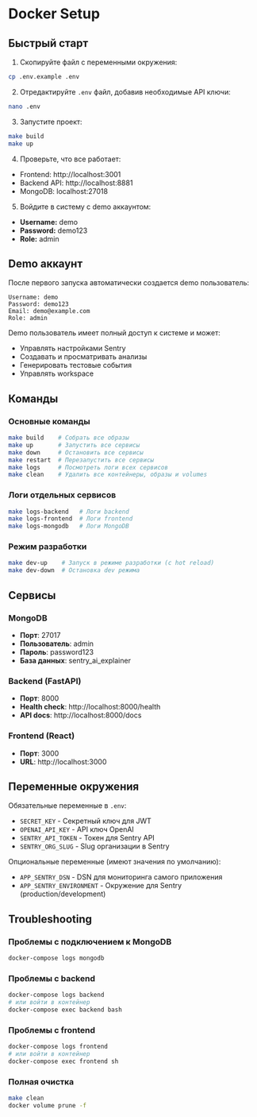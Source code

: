 # Docker Setup

## Быстрый старт

1. Скопируйте файл с переменными окружения:
```bash
cp .env.example .env
```

2. Отредактируйте `.env` файл, добавив необходимые API ключи:
```bash
nano .env
```

3. Запустите проект:
```bash
make build
make up
```

4. Проверьте, что все работает:
- Frontend: http://localhost:3001
- Backend API: http://localhost:8881
- MongoDB: localhost:27018

5. Войдите в систему с demo аккаунтом:
- **Username:** demo
- **Password:** demo123
- **Role:** admin

## Demo аккаунт

После первого запуска автоматически создается demo пользователь:

```
Username: demo
Password: demo123
Email: demo@example.com
Role: admin
```

Demo пользователь имеет полный доступ к системе и может:
- Управлять настройками Sentry
- Создавать и просматривать анализы
- Генерировать тестовые события
- Управлять workspace

## Команды

### Основные команды
```bash
make build    # Собрать все образы
make up       # Запустить все сервисы
make down     # Остановить все сервисы
make restart  # Перезапустить все сервисы
make logs     # Посмотреть логи всех сервисов
make clean    # Удалить все контейнеры, образы и volumes
```

### Логи отдельных сервисов
```bash
make logs-backend   # Логи backend
make logs-frontend  # Логи frontend
make logs-mongodb   # Логи MongoDB
```

### Режим разработки
```bash
make dev-up    # Запуск в режиме разработки (с hot reload)
make dev-down  # Остановка dev режима
```

## Сервисы

### MongoDB
- **Порт**: 27017
- **Пользователь**: admin
- **Пароль**: password123
- **База данных**: sentry_ai_explainer

### Backend (FastAPI)
- **Порт**: 8000
- **Health check**: http://localhost:8000/health
- **API docs**: http://localhost:8000/docs

### Frontend (React)
- **Порт**: 3000
- **URL**: http://localhost:3000

## Переменные окружения

Обязательные переменные в `.env`:
- `SECRET_KEY` - Секретный ключ для JWT
- `OPENAI_API_KEY` - API ключ OpenAI
- `SENTRY_API_TOKEN` - Токен для Sentry API
- `SENTRY_ORG_SLUG` - Slug организации в Sentry

Опциональные переменные (имеют значения по умолчанию):
- `APP_SENTRY_DSN` - DSN для мониторинга самого приложения
- `APP_SENTRY_ENVIRONMENT` - Окружение для Sentry (production/development)

## Troubleshooting

### Проблемы с подключением к MongoDB
```bash
docker-compose logs mongodb
```

### Проблемы с backend
```bash
docker-compose logs backend
# или войти в контейнер
docker-compose exec backend bash
```

### Проблемы с frontend
```bash
docker-compose logs frontend
# или войти в контейнер
docker-compose exec frontend sh
```

### Полная очистка
```bash
make clean
docker volume prune -f
```
